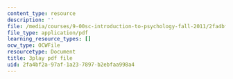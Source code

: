 ```yaml
---
content_type: resource
description: ''
file: /media/courses/9-00sc-introduction-to-psychology-fall-2011/2fa4bf2a97af1a237897b2ebfaa998a4_76O3rulk844.pdf
file_type: application/pdf
learning_resource_types: []
ocw_type: OCWFile
resourcetype: Document
title: 3play pdf file
uid: 2fa4bf2a-97af-1a23-7897-b2ebfaa998a4
---
```

